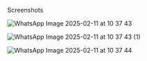 Screenshots

![WhatsApp Image 2025-02-11 at 10 37 43](https://github.com/user-attachments/assets/533ebbaa-2650-4756-96be-34a075de81f4)


![WhatsApp Image 2025-02-11 at 10 37 43 (1)](https://github.com/user-attachments/assets/7a7b3dcf-b966-4abf-9595-cee1345db7b7)


![WhatsApp Image 2025-02-11 at 10 37 44](https://github.com/user-attachments/assets/348b97a6-de50-4912-a692-5bb7da43f74e)
